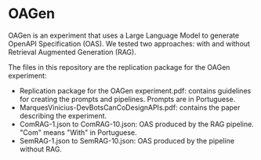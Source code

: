 # OAGen
OAGen is an experiment that uses a Large Language Model to generate OpenAPI Specification (OAS). We tested two approaches: with and without Retrieval Augmented Generation (RAG).

The files in this repository are the replication package for the OAGen experiment:
- Replication package for the OAGen experiment.pdf: contains guidelines for creating the prompts and pipelines. Prompts are in Portuguese.
- MarquesVinicius-DevBotsCanCoDesignAPIs.pdf: contains the paper describing the experiment.
- ComRAG-1.json to ComRAG-10.json: OAS produced by the RAG pipeline. "Com" means "With" in Portuguese.
- SemRAG-1.json to SemRAG-10.json: OAS produced by the pipeline without RAG.
